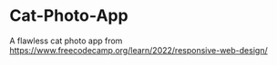 # Cat-Photo-App
A flawless cat photo app from https://www.freecodecamp.org/learn/2022/responsive-web-design/ 
